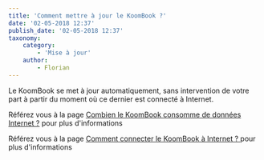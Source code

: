 ```yaml
---
title: 'Comment mettre à jour le KoomBook ?'
date: '02-05-2018 12:37'
publish_date: '02-05-2018 12:37'
taxonomy:
    category:
        - 'Mise à jour'
    author:
        - Florian
---
```


Le KoomBook se met à jour automatiquement, sans intervention de votre part à partir du moment où ce dernier est connecté à Internet.

Référez vous à la page [Combien le KoomBook consomme de données Internet ?](combien-le-koombook-consomme-de-donnees-internet) pour plus d'informations

Référez vous à la page [Comment connecter le KoomBook à Internet ? ](comment-connecter-le-koombook-a-internet) pour plus d'informations